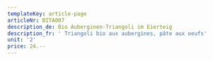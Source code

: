 ```yaml
---
templateKey: article-page
articleNr: BITA007
description_de: Bio Auberginen-Triangoli im Eierteig
description_fr: ' Triangoli bio aux aubergines, pâte aux oeufs'
unit: '2'
price: 24.--
---
```


